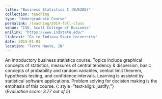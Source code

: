 ```yaml
---
title: "Business Statistics I (BUS205)"
collection: teaching
type: "Undergraduate Course"
permalink: /teaching/2014-fall-class
venue: "ISU, Scott College of Business"
unilink: "https://www.indstate.edu/"
linktext: "Go to Indiana State University"
date: 2015-01-01
location: "Terre Haute, IN"
---
```

An introductory business statistics course. Topics include graphical concepts of statistics, measures of central tendency & dispersion, basic concepts of probability and random variables, central limit theorem, hypothesis testing, and confidence intervals. Learning is assisted by statistical software applications. Problem solving for decision making is the emphasis of this course.
{: style="text-align: justify;"}
<br/>(*Evaluation score: 3.77 out of 5*)